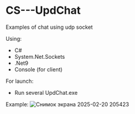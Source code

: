 # CS---UpdChat
Examples of chat using udp socket

Using:
- C#
- System.Net.Sockets
- .Net9
- Console (for client)

For launch:
- Run several UpdChat.exe 

Example:
![Снимок экрана 2025-02-20 205423](https://github.com/user-attachments/assets/4df1897d-75bb-4d26-8880-a08589eb155f)
